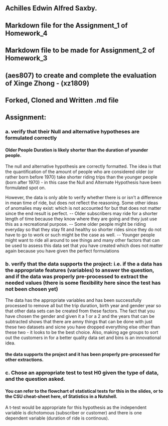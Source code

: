 ## Achilles Edwin Alfred Saxby.
## Markdown file for the Assignment_1 of Homework_4
## Markdown file to be made for Assignment_2 of Homework_3
## (aes807) to create and complete the evaluation of Xinge Zhong - (xz1809)
##  Forked, Cloned and Written .md file

## Assignment:

### a. verify that their Null and alternative hypotheses are formulated correctly

#### Older People Duration is likely shorter than the duration of younder people.

The null and alternative hypothesis are correctly formatted.
The idea is that the quantification of the amount of people who are considered older (or rather born before 1970)
take shorter riding trips than the younger people (born after 1970) - in this case the Null and Alternate Hypothesis
have been formulated spot on.

However, the data is only able to verify whether there is or isn't a difference in mean time of ride, but does not reflect the reasoning. 
Some other ideas of anomalies may exist:  which is not accounted for but that does not matter since the end result is perfect.
-- Older subscribers may ride for a shorter length of time because they know where they are going and they just use this as
a recreational purpose.
-- Some older people might be riding everyday so that they stay fit and healthy so shorter rides since they do not have to
go to work or such might be the case as well.
-- Younger people might want to ride all around to see things and many other factors that can be used to assess this data set that you have created which does not matter again because you have given the perfect formulations 

### b. verify that the data supports the project: i.e. if the a data has the appropriate features (variables) to answer the question, and if the data was properly pre-processed to extract the needed values (there is some flexibility here since the test has not been chosen yet)

The data has the appropriate variables and has been successfully processed to remove all but the trip duration, birth year and gender year so that other data sets can be created from these factors. 
The fact that you have chosen the gender and given it a 1 or a 2 and the years that can be subtracted shows that there are amny things that can be done with just these two datasets and sicne you have dropped everything else other than these two - it looks to be the best choice.
Also, making age groups to sort out the customers in for a better quality data set and bins is an innovational idea.
#### the data supports the project and it has been properly pre-processed for other extractions.


### c. Chose an appropriate test to test H0 given the type of data, and the question asked. 
#### You can refer to the flowchart of statistical tests for this in the slides, or to the CSU cheat-sheet here, of Statistics in a Nutshell.

A t-test would be appropriate for this hypothesis as the independent variable is dichotomous (subscriber or customer) 
and there is one dependent variable (duration of ride is continous).
